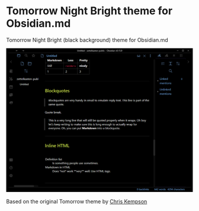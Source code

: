 # Tomorrow Night Bright theme for Obsidian.md 


Tomorrow Night Bright (black background) theme for Obsidian.md

![](images/example.png)


Based on the original Tomorrow theme by [Chris Kempson](https://github.com/chriskempson/tomorrow-theme)
